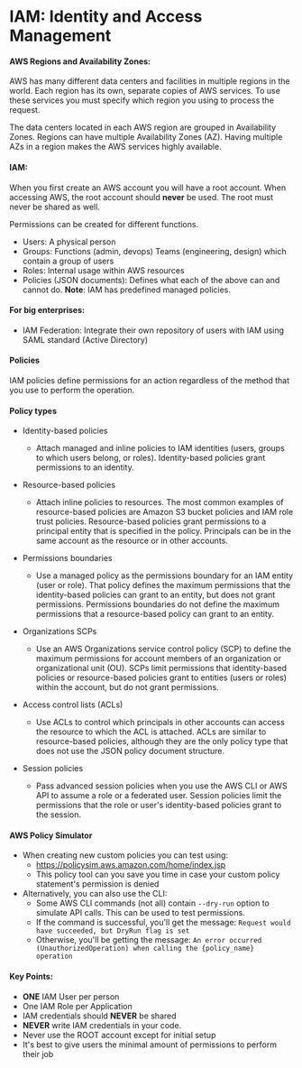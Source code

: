 # IAM: Identity and Access Management

#### AWS Regions and Availability Zones:
AWS has many different data centers and facilities in multiple regions in the world. Each region has its own, separate copies of AWS services. To use these services you must specify which region you using to process the request. 

The data centers located in each AWS region are grouped in Availability Zones. Regions can have multiple Availability Zones (AZ). Having multiple AZs in a region makes the AWS services highly available. 

#### IAM:

When you first create an AWS account you will have a root account. When accessing AWS, the root account should **never** be used. The root must never be shared as well. 

Permissions can be created for different functions. 
- Users: A physical person
- Groups: Functions (admin, devops) Teams (engineering, design) which contain a group of users
- Roles: Internal usage within AWS resources
- Policies (JSON documents): Defines what each of the above can and cannot do. **Note**: IAM has predefined managed policies.


#### For big enterprises:
- IAM Federation: Integrate their own repository of users with IAM using SAML standard (Active Directory)

#### Policies
IAM policies define permissions for an action regardless of the method that you use to perform the operation.

#### Policy types
- Identity-based policies
  - Attach managed and inline policies to IAM identities (users, groups to which users belong, or roles). Identity-based policies grant permissions to an identity.

- Resource-based policies
  - Attach inline policies to resources. The most common examples of resource-based policies are Amazon S3 bucket policies and IAM role trust policies. Resource-based policies grant permissions to a principal entity that is specified in the policy. Principals can be in the same account as the resource or in other accounts.

- Permissions boundaries
  - Use a managed policy as the permissions boundary for an IAM entity (user or role). That policy defines the maximum permissions that the identity-based policies can grant to an entity, but does not grant permissions. Permissions boundaries do not define the maximum permissions that a resource-based policy can grant to an entity.

- Organizations SCPs
  - Use an AWS Organizations service control policy (SCP) to define the maximum permissions for account members of an organization or organizational unit (OU). SCPs limit permissions that identity-based policies or resource-based policies grant to entities (users or roles) within the account, but do not grant permissions.

- Access control lists (ACLs)
  - Use ACLs to control which principals in other accounts can access the resource to which the ACL is attached. ACLs are similar to resource-based policies, although they are the only policy type that does not use the JSON policy document structure. 

- Session policies
  - Pass advanced session policies when you use the AWS CLI or AWS API to assume a role or a federated user. Session policies limit the permissions that the role or user's identity-based policies grant to the session. 

#### AWS Policy Simulator
- When creating new custom policies you can test using:
  - https://policysim.aws.amazon.com/home/index.jsp
  - This policy tool can you save you time in case your custom policy statement's permission is denied
- Alternatively, you can also use the CLI:
    - Some AWS CLI commands (not all) contain `--dry-run` option to simulate API calls. This can be used to test permissions.
    - If the command is successful, you'll get the message: `Request would have succeeded, but DryRun flag is set`
    - Otherwise, you'll be getting the message: `An error occurred (UnauthorizedOperation) when calling the {policy_name} operation`
  
#### Key Points:
- **ONE** IAM User per person 
- One IAM Role per Application
- IAM credentials should **NEVER** be shared
- **NEVER** write IAM credentials in your code. 
- Never use the ROOT account except for initial setup
- It's best to give users the minimal amount of permissions to perform their job